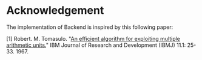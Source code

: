 # Acknowledgement

The implementation of Backend is inspired by this following paper:

[1] Robert. M. Tomasulo. "[An efficient algorithm for exploiting multiple arithmetic units.](https://doi.org/10.1147/rd.111.0025)" IBM Journal of Research and Development (IBMJ) 11.1: 25-33. 1967.